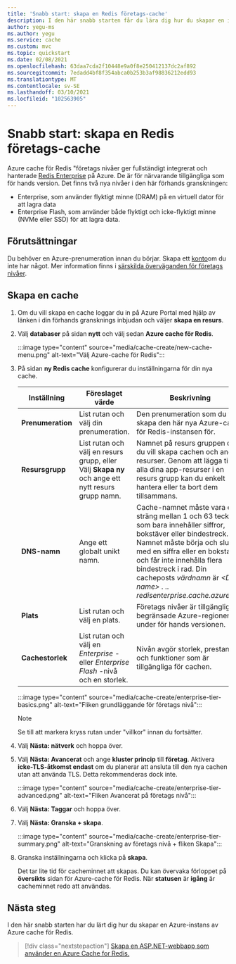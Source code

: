 ```yaml
---
title: 'Snabb start: skapa en Redis företags-cache'
description: I den här snabb starten får du lära dig hur du skapar en instans av Azure cache för Redis på företags nivåer
author: yegu-ms
ms.author: yegu
ms.service: cache
ms.custom: mvc
ms.topic: quickstart
ms.date: 02/08/2021
ms.openlocfilehash: 63daa7cda2f10448e9a0f8e250412137dc2af892
ms.sourcegitcommit: 7edadd4bf8f354abca0b253b3af98836212edd93
ms.translationtype: MT
ms.contentlocale: sv-SE
ms.lasthandoff: 03/10/2021
ms.locfileid: "102563905"
---
```

# <a name="quickstart-create-a-redis-enterprise-cache"></a>Snabb start: skapa en Redis företags-cache

Azure cache för Redis "företags nivåer ger fullständigt integrerat och hanterade [Redis Enterprise](https://redislabs.com/redis-enterprise/) på Azure. De är för närvarande tillgängliga som för hands version. Det finns två nya nivåer i den här förhands granskningen:
* Enterprise, som använder flyktigt minne (DRAM) på en virtuell dator för att lagra data
* Enterprise Flash, som använder både flyktigt och icke-flyktigt minne (NVMe eller SSD) för att lagra data.

## <a name="prerequisites"></a>Förutsättningar

Du behöver en Azure-prenumeration innan du börjar. Skapa ett [konto](https://azure.microsoft.com/)om du inte har något. Mer information finns i [särskilda överväganden för företags nivåer](cache-overview.md#special-considerations-for-enterprise-tiers).

## <a name="create-a-cache"></a>Skapa en cache
1. Om du vill skapa en cache loggar du in på Azure Portal med hjälp av länken i din förhands gransknings inbjudan och väljer **skapa en resurs**.

1. Välj **databaser** på sidan **nytt** och välj sedan **Azure cache för Redis**.
   
   :::image type="content" source="media/cache-create/new-cache-menu.png" alt-text="Välj Azure-cache för Redis":::
   
1. På sidan **ny Redis cache** konfigurerar du inställningarna för din nya cache.
   
   | Inställning      | Föreslaget värde  | Beskrivning |
   | ------------ |  ------- | -------------------------------------------------- |
   | **Prenumeration** | List rutan och välj din prenumeration. | Den prenumeration som du vill skapa den här nya Azure-cache för Redis-instansen för. | 
   | **Resursgrupp** | List rutan och välj en resurs grupp, eller Välj **Skapa ny** och ange ett nytt resurs grupp namn. | Namnet på resurs gruppen där du vill skapa cachen och andra resurser. Genom att lägga till alla dina app-resurser i en resurs grupp kan du enkelt hantera eller ta bort dem tillsammans. | 
   | **DNS-namn** | Ange ett globalt unikt namn. | Cache-namnet måste vara en sträng mellan 1 och 63 tecken som bara innehåller siffror, bokstäver eller bindestreck. Namnet måste börja och sluta med en siffra eller en bokstav och får inte innehålla flera bindestreck i rad. Din cacheposts *värdnamn* är *\<DNS name> . <Azure region> .. redisenterprise.cache.azure.net*. | 
   | **Plats** | List rutan och välj en plats. | Företags nivåer är tillgängliga i begränsade Azure-regioner under för hands versionen. |
   | **Cachestorlek** | List rutan och välj en *Enterprise* -eller *Enterprise Flash* -nivå och en storlek. |  Nivån avgör storlek, prestanda och funktioner som är tillgängliga för cachen. |
   
   :::image type="content" source="media/cache-create/enterprise-tier-basics.png" alt-text="Fliken grundläggande för företags nivå":::

   > [!NOTE] 
   > Se till att markera kryss rutan under "villkor" innan du fortsätter.
   >

1. Välj **Nästa: nätverk** och hoppa över.

1. Välj **Nästa: Avancerat** och ange **kluster princip** till **företag**. Aktivera **icke-TLS-åtkomst endast** om du planerar att ansluta till den nya cachen utan att använda TLS. Detta rekommenderas dock inte.

   :::image type="content" source="media/cache-create/enterprise-tier-advanced.png" alt-text="Fliken Avancerat på företags nivå":::

1. Välj **Nästa: Taggar** och hoppa över.

1. Välj **Nästa: Granska + skapa**.

   :::image type="content" source="media/cache-create/enterprise-tier-summary.png" alt-text="Granskning av företags nivå + fliken Skapa":::

1. Granska inställningarna och klicka på **skapa**.
   
   Det tar lite tid för cacheminnet att skapas. Du kan övervaka förloppet på **översikts** sidan för Azure-cache för Redis. När **statusen** är **igång** är cacheminnet redo att användas.

## <a name="next-steps"></a>Nästa steg

I den här snabb starten har du lärt dig hur du skapar en Azure-instans av Azure cache för Redis.

> [!div class="nextstepaction"]
> [Skapa en ASP.NET-webbapp som använder en Azure Cache for Redis.](./cache-web-app-howto.md)

